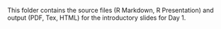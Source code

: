 This folder contains the source files (R Markdown, R Presentation) and output (PDF, Tex, HTML) for the introductory slides for Day 1.